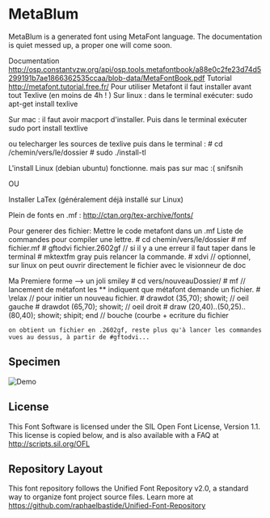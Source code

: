 # MetaBlum

MetaBlum is a generated font using MetaFont language.
The documentation is quiet messed up, a proper one will come soon.

Documentation
http://osp.constantvzw.org/api/osp.tools.metafontbook/a88e0c2fe23d74d5299191b7ae1866362535ccaa/blob-data/MetaFontBook.pdf
Tutorial
http://metafont.tutorial.free.fr/
Pour utiliser Metafont il faut installer avant tout Texlive (en moins de 4h ! )
Sur linux : dans le terminal exécuter:
    sudo apt-get install texlive

Sur mac : il faut avoir macport d'installer.
Puis dans le terminal exécuter
    sudo port install textlive 

ou telecharger les sources de texlive puis dans le terminal :
    # cd /chemin/vers/le/dossier
    # sudo ./install-tl

L'install Linux (debian ubuntu) fonctionne. mais pas sur mac :( snifsnih

OU 

Installer LaTex (généralement déjà installé sur Linux)


Plein de fonts en .mf : http://ctan.org/tex-archive/fonts/

Pour generer des fichier:
Mettre le code metafont dans un .mf
Liste de commandes pour compiler une lettre.
    # cd chemin/vers/le/dossier
    # mf fichier.mf
    # gftodvi fichier.2602gf   // si il y a une erreur il faut taper dans le terminal # mktextfm gray  puis relancer la commande.
    # xdvi // optionnel, sur linux on peut ouvrir directement le fichier avec le visionneur de doc 

Ma Premiere forme --> un joli smiley
    # cd vers/nouveauDossier/
    # mf // lancement de métafont les ** indiquent que métafont demande un fichier.
    # \relax // pour initier un nouveau fichier.
    # drawdot (35,70); showit; // oeil gauche
    # drawdot (65,70); showit; // oeil droit
    # draw (20,40)..(50,25)..(80,40); showit; shipit; end // bouche (courbe + ecriture du fichier

    on obtient un fichier en .2602gf, reste plus qu'à lancer les commandes vues au dessus, à partir de #gftodvi...

## Specimen

![Demo](https://github.com/EtienneOz/MetaBlum/master/documentation/images/specimen.jpg)

## License

This Font Software is licensed under the SIL Open Font License, Version 1.1. 
This license is copied below, and is also available with a FAQ at 
http://scripts.sil.org/OFL

## Repository Layout

This font repository follows the Unified Font Repository v2.0, 
a standard way to organize font project source files. Learn more at 
https://github.com/raphaelbastide/Unified-Font-Repository
